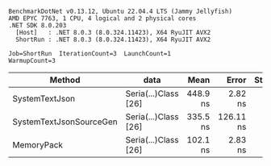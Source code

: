 ```

BenchmarkDotNet v0.13.12, Ubuntu 22.04.4 LTS (Jammy Jellyfish)
AMD EPYC 7763, 1 CPU, 4 logical and 2 physical cores
.NET SDK 8.0.203
  [Host]   : .NET 8.0.3 (8.0.324.11423), X64 RyuJIT AVX2
  ShortRun : .NET 8.0.3 (8.0.324.11423), X64 RyuJIT AVX2

Job=ShortRun  IterationCount=3  LaunchCount=1  
WarmupCount=3  

```
| Method                  | data                 | Mean     | Error     | StdDev  | Min      | Max      | Gen0   | Allocated |
|------------------------ |--------------------- |---------:|----------:|--------:|---------:|---------:|-------:|----------:|
| SystemTextJson          | Seria(...)Class [26] | 448.9 ns |   2.82 ns | 0.15 ns | 448.8 ns | 449.1 ns | 0.0038 |     328 B |
| SystemTextJsonSourceGen | Seria(...)Class [26] | 335.5 ns | 126.11 ns | 6.91 ns | 331.1 ns | 343.5 ns | 0.0043 |     368 B |
| MemoryPack              | Seria(...)Class [26] | 102.1 ns |   2.83 ns | 0.16 ns | 102.0 ns | 102.3 ns | 0.0014 |     128 B |

